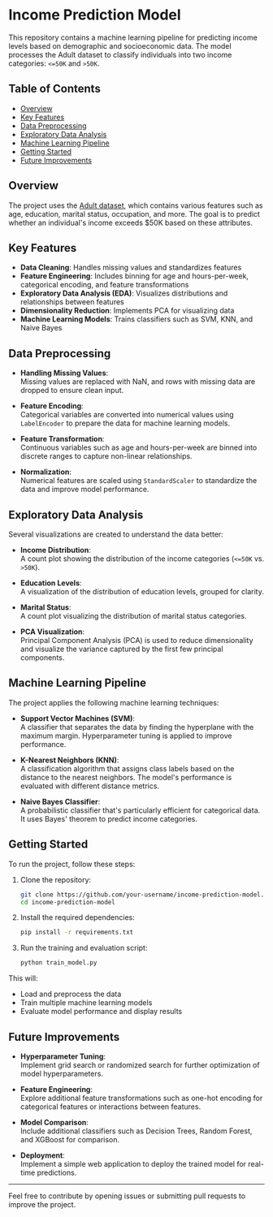 # Income Prediction Model

This repository contains a machine learning pipeline for predicting income levels based on demographic and socioeconomic data. The model processes the Adult dataset to classify individuals into two income categories: `<=50K` and `>50K`.

## Table of Contents

- [Overview](#overview)
- [Key Features](#key-features)
- [Data Preprocessing](#data-preprocessing)
- [Exploratory Data Analysis](#exploratory-data-analysis)
- [Machine Learning Pipeline](#machine-learning-pipeline)
- [Getting Started](#getting-started)
- [Future Improvements](#future-improvements)

## Overview

The project uses the [Adult dataset](https://archive.ics.uci.edu/ml/datasets/adult), which contains various features such as age, education, marital status, occupation, and more. The goal is to predict whether an individual's income exceeds $50K based on these attributes.

## Key Features

- **Data Cleaning**: Handles missing values and standardizes features
- **Feature Engineering**: Includes binning for age and hours-per-week, categorical encoding, and feature transformations
- **Exploratory Data Analysis (EDA)**: Visualizes distributions and relationships between features
- **Dimensionality Reduction**: Implements PCA for visualizing data
- **Machine Learning Models**: Trains classifiers such as SVM, KNN, and Naive Bayes

## Data Preprocessing

- **Handling Missing Values**:  
  Missing values are replaced with NaN, and rows with missing data are dropped to ensure clean input.

- **Feature Encoding**:  
  Categorical variables are converted into numerical values using `LabelEncoder` to prepare the data for machine learning models.

- **Feature Transformation**:  
  Continuous variables such as age and hours-per-week are binned into discrete ranges to capture non-linear relationships.

- **Normalization**:  
  Numerical features are scaled using `StandardScaler` to standardize the data and improve model performance.

## Exploratory Data Analysis

Several visualizations are created to understand the data better:

- **Income Distribution**:  
  A count plot showing the distribution of the income categories (`<=50K` vs. `>50K`).

- **Education Levels**:  
  A visualization of the distribution of education levels, grouped for clarity.

- **Marital Status**:  
  A count plot visualizing the distribution of marital status categories.

- **PCA Visualization**:  
  Principal Component Analysis (PCA) is used to reduce dimensionality and visualize the variance captured by the first few principal components.

## Machine Learning Pipeline

The project applies the following machine learning techniques:

- **Support Vector Machines (SVM)**:  
  A classifier that separates the data by finding the hyperplane with the maximum margin. Hyperparameter tuning is applied to improve performance.

- **K-Nearest Neighbors (KNN)**:  
  A classification algorithm that assigns class labels based on the distance to the nearest neighbors. The model's performance is evaluated with different distance metrics.

- **Naive Bayes Classifier**:  
  A probabilistic classifier that's particularly efficient for categorical data. It uses Bayes' theorem to predict income categories.

## Getting Started

To run the project, follow these steps:

1. Clone the repository:

    ```bash
    git clone https://github.com/your-username/income-prediction-model.git
    cd income-prediction-model
    ```

2. Install the required dependencies:

    ```bash
    pip install -r requirements.txt
    ```

3. Run the training and evaluation script:

    ```bash
    python train_model.py
    ```

This will:
- Load and preprocess the data
- Train multiple machine learning models
- Evaluate model performance and display results

## Future Improvements

- **Hyperparameter Tuning**:  
  Implement grid search or randomized search for further optimization of model hyperparameters.

- **Feature Engineering**:  
  Explore additional feature transformations such as one-hot encoding for categorical features or interactions between features.

- **Model Comparison**:  
  Include additional classifiers such as Decision Trees, Random Forest, and XGBoost for comparison.

- **Deployment**:  
  Implement a simple web application to deploy the trained model for real-time predictions.

---

Feel free to contribute by opening issues or submitting pull requests to improve the project.
